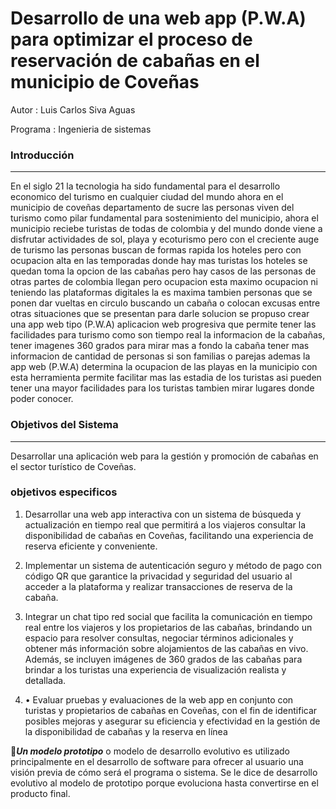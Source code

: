 # Desarrollo de una web app (P.W.A) para optimizar el proceso de reservación de cabañas en el municipio de Coveñas

Autor : Luis Carlos Siva Aguas

Programa : Ingenieria de sistemas





### Introducción
---


En el siglo 21 la tecnologia ha sido fundamental para el desarrollo economico del turismo en cualquier ciudad del mundo ahora en el municipio de coveñas departamento de sucre las personas viven del turismo como pilar fundamental para sostenimiento del municipio, ahora el municipio reciebe turistas de todas de colombia y del mundo donde viene a disfrutar actividades de sol, playa y ecoturismo pero con el creciente auge de turismo las personas buscan de formas rapida los hoteles pero con ocupacion alta en las temporadas donde hay mas turistas los hoteles se quedan toma la opcion de las cabañas pero hay casos de las personas de otras partes de colombia llegan pero ocupacion esta maximo ocupacion ni teniendo las plataformas digitales la es maxima tambien personas que se ponen dar vueltas en circulo buscando un cabaña o colocan excusas entre otras situaciones que se presentan para darle solucion se propuso crear una app web tipo (P.W.A) aplicacion web progresiva que permite tener las facilidades para turismo como son tiempo real la informacion de la cabañas, tener imagenes 360 grados para mirar mas a fondo la cabaña tener mas informacion de cantidad de personas si son familias o parejas ademas la app web (P.W.A) determina la ocupacion de las playas en la municipio con esta herramienta permite facilitar mas las estadia de los turistas asi pueden tener una mayor facilidades para los turistas tambien mirar lugares donde poder conocer.


### Objetivos del Sistema
---
Desarrollar una aplicación web para la gestión y promoción de cabañas en el sector turístico de Coveñas. 
### objetivos especificos
1. Desarrollar una web app interactiva con un sistema de búsqueda y actualización en tiempo real que permitirá a los viajeros consultar la disponibilidad de cabañas en Coveñas, facilitando una experiencia de reserva eficiente y conveniente.
2. Implementar un sistema de autenticación seguro y método de pago con código QR que garantice la privacidad y seguridad del usuario al acceder a la plataforma y realizar transacciones de reserva de la cabaña.

3. Integrar un chat tipo red social que facilita la comunicación en tiempo real entre los viajeros y los propietarios de las cabañas, brindando un espacio para resolver consultas, negociar términos adicionales y obtener más información sobre alojamientos de las cabañas en vivo. Además, se incluyen imágenes de 360 grados de las cabañas para brindar a los turistas una experiencia de visualización realista y detallada.

4. •	Evaluar pruebas y evaluaciones de la web app en conjunto con turistas y propietarios de cabañas en Coveñas, con el fin de identificar posibles mejoras y asegurar su eficiencia y efectividad en la gestión de la disponibilidad de cabañas y la reserva en línea


📓***Un modelo prototipo*** o modelo de desarrollo evolutivo es utilizado principalmente en el desarrollo de software para ofrecer al usuario una visión previa de cómo será el programa o sistema. Se le dice de desarrollo evolutivo al modelo de prototipo porque evoluciona hasta convertirse en el producto final.
